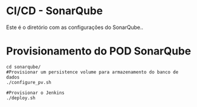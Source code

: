 # CI/CD - SonarQube
Este é o diretório com as configurações do SonarQube..


# Provisionamento do POD SonarQube
```
cd sonarqube/
#Provisionar um persistence volume para armazenamento do banco de dados
./configure_pv.sh

#Provisionar o Jenkins
./deploy.sh

```
